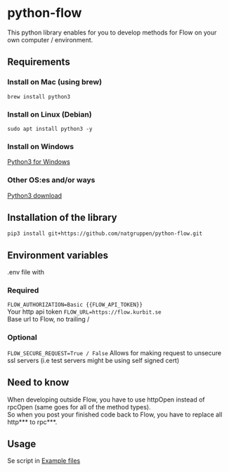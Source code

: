 # python-flow

This python library enables for you to develop methods for Flow on your own computer / environment.

## Requirements <br>

### Install on Mac (using brew)
```brew install python3``` <br>

### Install on Linux (Debian)
```sudo apt install python3 -y```

### Install on Windows
[Python3 for Windows](https://www.python.org/downloads/windows/)

### Other OS:es and/or ways
[Python3 download](https://www.python.org/downloads/)

## Installation of the library
```pip3 install git+https://github.com/natgruppen/python-flow.git```

## Environment variables
.env file with

### Required
```FLOW_AUTHORIZATION=Basic {{FLOW_API_TOKEN}}``` <br> Your http api token
```FLOW_URL=https://flow.kurbit.se``` <br> Base url to Flow, no trailing /

### Optional
```FLOW_SECURE_REQUEST=True / False``` Allows for making request to unsecure ssl servers (i.e test servers might be using self signed cert)

## Need to know
When developing outside Flow, you have to use httpOpen instead of rpcOpen (same goes for all of the method types). <br>
So when you post your finished code back to Flow, you have to replace all http*** to rpc***.

## Usage
Se script in [Example files](Examples/)
